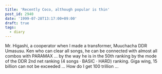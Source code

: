 ```yaml
---
title: 'Recently Coco, although popular is thin'
post_id: 2940
date: '1999-07-28T13:17:00+09:00'
draft: true
tags:
  - diary
---
```


Mr. Higashi, a cooperator when I made a transformer, Muuchacha DDR Umasusu. Ken who can clear all songs, he can be connected with almost all combos with PARAMAX ... by the way he is in the 50th ranking by the mode of the DDR 2nd net ranking (4 songs · BASIC · HARD) ranking. Giga wing, 15 billion can not be exceeded ... How do I get 100 trillion ...
